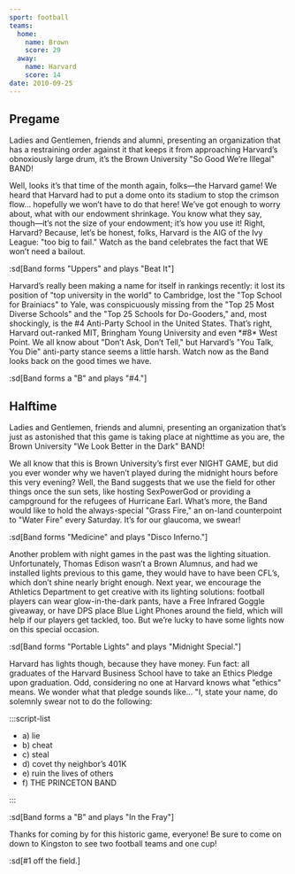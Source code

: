 ```yaml
---
sport: football
teams:
  home:
    name: Brown
    score: 29
  away:
    name: Harvard
    score: 14
date: 2010-09-25
---
```


## Pregame

Ladies and Gentlemen, friends and alumni, presenting an organization that has a restraining order against it that keeps it from approaching Harvard’s obnoxiously large drum, it’s the Brown University "So Good We’re Illegal" BAND!

Well, looks it’s that time of the month again, folks—the Harvard game! We heard that Harvard had to put a dome onto its stadium to stop the crimson flow... hopefully we won’t have to do that here! We’ve got enough to worry about, what with our endowment shrinkage. You know what they say, though—it’s not the size of your endowment; it’s how you use it! Right, Harvard? Because, let’s be honest, folks, Harvard is the AIG of the Ivy League: "too big to fail." Watch as the band celebrates the fact that WE won’t need a bailout.

:sd[Band forms "Uppers" and plays "Beat It"]

Harvard’s really been making a name for itself in rankings recently: it lost its position of "top university in the world" to Cambridge, lost the "Top School for Brainiacs" to Yale, was conspicuously missing from the "Top 25 Most Diverse Schools" and the "Top 25 Schools for Do-Gooders," and, most shockingly, is the #4 Anti-Party School in the United States. That’s right, Harvard out-ranked MIT, Bringham Young University and even \*#8\* West Point. We all know about "Don’t Ask, Don’t Tell," but Harvard’s "You Talk, You Die" anti-party stance seems a little harsh. Watch now as the Band looks back on the good times we have.

:sd[Band forms a "B" and plays "#4."]

## Halftime

Ladies and Gentlemen, friends and alumni, presenting an organization that’s just as astonished that this game is taking place at nighttime as you are, the Brown University "We Look Better in the Dark" BAND!

We all know that this is Brown University’s first ever NIGHT GAME, but did you ever wonder why we haven’t played during the midnight hours before this very evening? Well, the Band suggests that we use the field for other things once the sun sets, like hosting SexPowerGod or providing a campground for the refugees of Hurricane Earl. What’s more, the Band would like to hold the always-special "Grass Fire," an on-land counterpoint to "Water Fire" every Saturday. It’s for our glaucoma, we swear!

:sd[Band forms "Medicine" and plays "Disco Inferno."]

Another problem with night games in the past was the lighting situation. Unfortunately, Thomas Edison wasn’t a Brown Alumnus, and had we installed lights previous to this game, they would have to have been CFL’s, which don’t shine nearly bright enough. Next year, we encourage the Athletics Department to get creative with its lighting solutions: football players can wear glow-in-the-dark pants, have a Free Infrared Goggle giveaway, or have DPS place Blue Light Phones around the field, which will help if our players get tackled, too. But we’re lucky to have some lights now on this special occasion.

:sd[Band forms "Portable Lights" and plays "Midnight Special."]

Harvard has lights though, because they have money. Fun fact: all graduates of the Harvard Business School have to take an Ethics Pledge upon graduation. Odd, considering no one at Harvard knows what "ethics" means. We wonder what that pledge sounds like... "I, state your name, do solemnly swear not to do the following:

:::script-list

- a) lie
- b) cheat
- c) steal
- d) covet thy neighbor’s 401K
- e) ruin the lives of others
- f) THE PRINCETON BAND

:::

:sd[Band forms a "B" and plays "In the Fray"]

Thanks for coming by for this historic game, everyone! Be sure to come on down to Kingston to see two football teams and one cup!

:sd[#1 off the field.]
